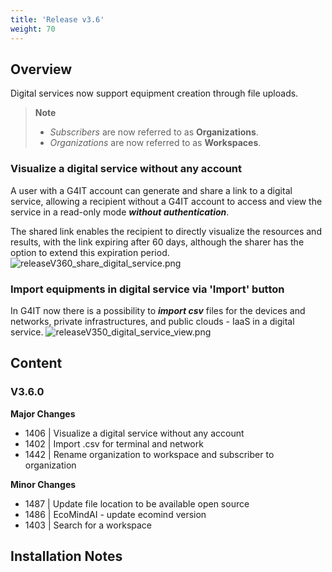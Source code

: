 ```yaml
---
title: 'Release v3.6'
weight: 70
---
```


## Overview
Digital services now support equipment creation through file uploads.

> **Note**
> - *Subscribers* are now referred to as **Organizations**.
> - *Organizations* are now referred to as **Workspaces**.


### Visualize a digital service without any account
A user with a G4IT account can generate and share a link to a digital service, allowing a recipient without a G4IT account to access and view the service in a read-only mode ***without authentication***.

The shared link enables the recipient to directly visualize the resources and results, with the link expiring after 60 days, although the sharer has the option to extend this expiration period.
![releaseV360_share_digital_service.png](../images/releaseV360_share_digital_service.png)


### Import equipments in digital service via 'Import' button
In G4IT now there is a possibility to ***import csv*** files for the devices and networks, private infrastructures, and public clouds - IaaS in a digital service.
![releaseV350_digital_service_view.png](../images/releaseV350_digital_service_view.png)

## Content

### V3.6.0

**Major Changes**
- 1406 | Visualize a digital service without any account
- 1402 | Import .csv for terminal and network
- 1442 | Rename organization to workspace and subscriber to organization

**Minor Changes**

- 1487 | Update file location to be available open source
- 1486 | EcoMindAI - update ecomind version
- 1403 | Search for a workspace
## Installation Notes

